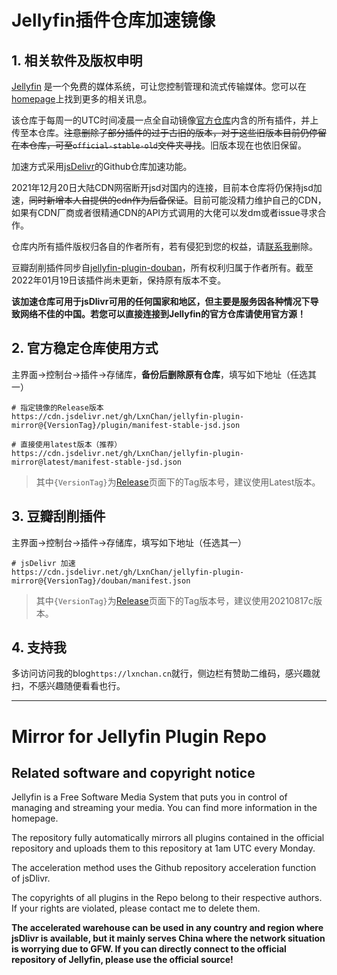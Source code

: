 # Jellyfin插件仓库加速镜像

## 1. 相关软件及版权申明

[Jellyfin](https://github.com/jellyfin/jellyfin) 是一个免费的媒体系统，可让您控制管理和流式传输媒体。您可以在 [homepage](https://jellyfin.media/)上找到更多的相关讯息。

该仓库于每周一的UTC时间凌晨一点全自动镜像[官方仓库](https://repo.jellyfin.org/releases/plugin/manifest-stable.json)内含的所有插件，并上传至本仓库。~~注意删除了部分插件的过于古旧的版本，对于这些旧版本目前仍停留在本仓库，可至`official-stable-old`文件夹寻找~~。旧版本现在也依旧保留。

加速方式采用[jsDelivr](https://www.jsdelivr.com/)的Github仓库加速功能。

2021年12月20日大陆CDN网宿断开jsd对国内的连接，目前本仓库将仍保持jsd加速，~~同时新增本人自提供的cdn作为后备保证~~。目前可能没精力维护自己的CDN，如果有CDN厂商或者很精通CDN的API方式调用的大佬可以发dm或者issue寻求合作。

仓库内所有插件版权归各自的作者所有，若有侵犯到您的权益，请[联系我](mailto:LxnChan@Outlook.com)删除。

豆瓣刮削插件同步自[jellyfin-plugin-douban](https://github.com/Libitum/jellyfin-plugin-douban)，所有权利归属于作者所有。截至2022年01月19日该插件尚未更新，保持原有版本不变。

**该加速仓库可用于jsDlivr可用的任何国家和地区，但主要是服务因各种情况下导致网络不佳的中国。若您可以直接连接到Jellyfin的官方仓库请使用官方源！**

## 2. 官方稳定仓库使用方式

主界面→控制台→插件→存储库，**备份后删除原有仓库**，填写如下地址（任选其一）

```plaintxt
# 指定镜像的Release版本
https://cdn.jsdelivr.net/gh/LxnChan/jellyfin-plugin-mirror@{VersionTag}/plugin/manifest-stable-jsd.json

# 直接使用latest版本（推荐）
https://cdn.jsdelivr.net/gh/LxnChan/jellyfin-plugin-mirror@latest/manifest-stable-jsd.json
```

> 其中`{VersionTag}`为[Release](https://github.com/LxnChan/jellyfin-plugin-mirror/releases)页面下的Tag版本号，建议使用Latest版本。

## 3. 豆瓣刮削插件

主界面→控制台→插件→存储库，填写如下地址（任选其一）

```plaintxt
# jsDelivr 加速
https://cdn.jsdelivr.net/gh/LxnChan/jellyfin-plugin-mirror@{VersionTag}/douban/manifest.json
```

> 其中`{VersionTag}`为[Release](https://github.com/LxnChan/jellyfin-plugin-mirror/releases)页面下的Tag版本号，建议使用20210817c版本。

## 4. 支持我

多访问访问我的blog`https://lxnchan.cn`就行，侧边栏有赞助二维码，感兴趣就扫，不感兴趣随便看看也行。

---

# Mirror for Jellyfin Plugin Repo

## Related software and copyright notice

Jellyfin is a Free Software Media System that puts you in control of managing and streaming your media. You can find more information in the homepage.

The repository fully automatically mirrors all plugins contained in the official repository and uploads them to this repository at 1am UTC every Monday.

The acceleration method uses the Github repository acceleration function of jsDlivr.

The copyrights of all plugins in the Repo belong to their respective authors. If your rights are violated, please contact me to delete them.

**The accelerated warehouse can be used in any country and region where jsDlivr is available, but it mainly serves China where the network situation is worrying due to GFW. If you can directly connect to the official repository of Jellyfin, please use the official source!**
